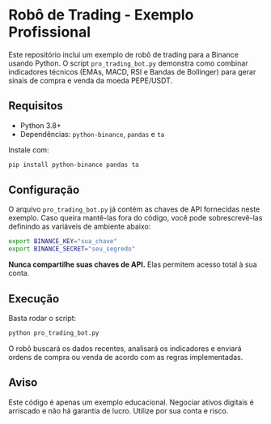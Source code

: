 # Robô de Trading - Exemplo Profissional

Este repositório inclui um exemplo de robô de trading para a Binance
usando Python. O script `pro_trading_bot.py` demonstra como combinar
indicadores técnicos (EMAs, MACD, RSI e Bandas de Bollinger) para gerar
sinais de compra e venda da moeda PEPE/USDT.

## Requisitos
- Python 3.8+
- Dependências: `python-binance`, `pandas` e `ta`

Instale com:

```bash
pip install python-binance pandas ta
```

## Configuração

O arquivo `pro_trading_bot.py` já contém as chaves de API fornecidas neste
exemplo. Caso queira mantê-las fora do código, você pode sobrescrevê-las
definindo as variáveis de ambiente abaixo:

```bash
export BINANCE_KEY="sua_chave"
export BINANCE_SECRET="seu_segredo"
```

**Nunca compartilhe suas chaves de API.** Elas permitem acesso total à sua conta.

## Execução

Basta rodar o script:

```bash
python pro_trading_bot.py
```

O robô buscará os dados recentes, analisará os indicadores e enviará
ordens de compra ou venda de acordo com as regras implementadas.

## Aviso
Este código é apenas um exemplo educacional. Negociar ativos digitais é
arriscado e não há garantia de lucro. Utilize por sua conta e risco.
